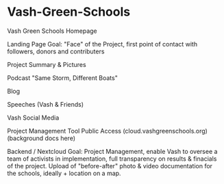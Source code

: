 # Vash-Green-Schools
Vash Green Schools Homepage

Landing Page 
Goal: "Face" of the Project, first point of contact with followers, donors and contributers


Project Summary & Pictures

  Podcast "Same Storm, Different Boats"
  
  Blog
  
  Speeches (Vash & Friends)
  
  Vash Social Media  
  
  Project Management Tool Public Access (cloud.vashgreenschools.org) (background docs here)
  
  
Backend / Nextcloud
Goal: Project Management, enable Vash to oversee a team of activists in implementation, full transparency on results & finacials of the project. Upload of "before-after" photo & video documentation for the schools, ideally + location on a map.
  

